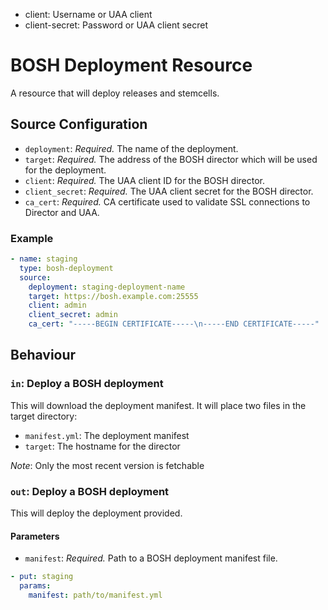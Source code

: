 - client: Username or UAA client
- client-secret: Password or UAA client secret

# BOSH Deployment Resource

A resource that will deploy releases and stemcells.

## Source Configuration

* `deployment`: *Required.* The name of the deployment.
* `target`: *Required.* The address of the BOSH director which will be used for
  the deployment.
* `client`: *Required.* The UAA client ID for the BOSH director.
* `client_secret`: *Required.* The UAA client secret for the BOSH director.
* `ca_cert`: *Required.* CA certificate used to validate SSL connections to Director and UAA.

### Example

``` yaml
- name: staging
  type: bosh-deployment
  source:
    deployment: staging-deployment-name
    target: https://bosh.example.com:25555
    client: admin
    client_secret: admin
    ca_cert: "-----BEGIN CERTIFICATE-----\n-----END CERTIFICATE-----"
```

## Behaviour

### `in`: Deploy a BOSH deployment

This will download the deployment manifest. It will place two files in the target directory:

- `manifest.yml`: The deployment manifest
- `target`: The hostname for the director

_Note_: Only the most recent version is fetchable

### `out`: Deploy a BOSH deployment

This will deploy the deployment provided.

#### Parameters

* `manifest`: *Required.* Path to a BOSH deployment manifest file.

``` yaml
- put: staging
  params:
    manifest: path/to/manifest.yml
```